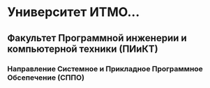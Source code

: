 # Университет ИТМО...
## Факультет Программной инженерии и компьютерной техники (ПИиКТ)
### Направление Системное и Прикладное Программное Обсепечение (СППО)

